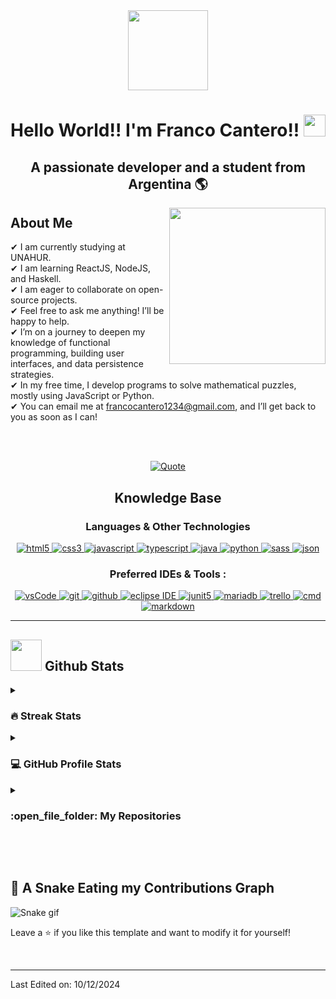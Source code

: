 <div align="center">
 <img style="width:8rem; height:auto" src="https://cdn.dribbble.com/users/1787323/screenshots/10091971/media/d43c019bfeff34be8816481e843ea8c1.png"/>
</div>
<h1 align="center">Hello World!! I'm Franco Cantero!! <img src="https://media.giphy.com/media/hvRJCLFzcasrR4ia7z/giphy.gif" width="35"></h2>
<h2 font-size="20" align="center">A passionate developer and a student from Argentina 🌎</h3>

<picture>
 <img align="right" src="https://github.com/7oSkaaa/7oSkaaa/blob/main/Images/Right_Side.gif?raw=true" width = 250px>
</picture>

## About Me
✔ I am currently studying at UNAHUR.<br>
✔ I am learning ReactJS, NodeJS, and Haskell.<br>
✔ I am eager to collaborate on open-source projects.<br>
✔ Feel free to ask me anything! I’ll be happy to help.<br>
✔ I’m on a journey to deepen my knowledge of functional programming, building user interfaces, and data persistence strategies.<br>
✔ In my free time, I develop programs to solve mathematical puzzles, mostly using JavaScript or Python.<br>
✔ You can email me at francocantero1234@gmail.com, and I’ll get back to you as soon as I can!<br>

<br></br>

<p align = "center">
	<a href="https://github.com/piyushsuthar/github-readme-quotes">
  <img alt = "Quote" src="https://quotes-github-readme.vercel.app/api?type=horizontal&theme=tokyonight&animation=grow_out_in&quoteCategory=programming" />
 </a>
</p>

<h2 align="center">Knowledge Base</h2>

<h3 align="center">Languages & Other Technologies</h3>
<p align="center">
  <a href="https://www.w3schools.com/html/" target="_blank"> 
    <img src="https://img.shields.io/badge/html-E34F26.svg?style=for-the-badge&logo=html5&logoColor=white"
      alt="html5"/> 
  </a>
  <a href="https://www.w3schools.com/css/" target="_blank">
    <img src="https://img.shields.io/badge/css-1572B6.svg?style=for-the-badge&logo=css3&logoColor=white"
      alt="css3"/>
  </a>
  <a href="https://developer.mozilla.org/en-US/docs/Web/JavaScript" target="_blank"> 
    <img src="https://img.shields.io/badge/Javascript-F7DF1E.svg?style=for-the-badge&logo=javascript&logoColor=black"
      alt="javascript"/> 
  </a>
  <a href="https://www.typescriptlang.org/" target="_blank"> 
    <img src="https://img.shields.io/badge/typescript-3178C6.svg?style=for-the-badge&logo=typescript&logoColor=white"
      alt="typescript"/>
  </a>
  <a href="https://www.java.com" target="_blank"> 
    <img src="https://img.shields.io/badge/Java-007396.svg?style=for-the-badge&logo=java&logoColor=white" 
      alt="java"/> 
  </a>
  <a href="https://www.python.org" target="_blank"> 
    <img src="https://img.shields.io/badge/python-3776AB.svg?style=for-the-badge&logo=python&logoColor=white" 
      alt="python"/> 
  </a>
  <a href="https://sass-lang.com/" target="_blank">
    <img src="https://img.shields.io/badge/sass-CC6699.svg?style=for-the-badge&logo=sass&logoColor=white" 
      alt="sass"/> 
  </a>
  <a href="https://www.json.org/" target="_blank">
    <img src="https://img.shields.io/badge/json-000000.svg?style=for-the-badge&logo=json&logoColor=white" 
      alt="json"/> 
  </a>
</p>

<h3 align="center">Preferred IDEs & Tools :</h3>
<p align="center">
 <a href="https://code.visualstudio.com/" target="_blank">
  <img src="https://img.shields.io/badge/vscode-007ACC.svg?style=for-the-badge&logo=visualstudiocode&logoColor=white" alt="vsCode"/>
 </a>
 <a href="https://git-scm.com/" target="_blank">
  <img src="https://img.shields.io/badge/git-F05032.svg?style=for-the-badge&logo=git&logoColor=white" alt="git"/>
 </a>
 <a href="https://github.com/ELanza-48" target="_blank">
  <img src="https://img.shields.io/badge/github-181717.svg?style=for-the-badge&logo=github&logoColor=white" alt="github" />
 </a>
 <a href="https://eclipse.org" target="_blank">
  <img src="https://img.shields.io/badge/eclipse-2C2255.svg?style=for-the-badge&logo=eclipse&logoColor=white" alt="eclipse IDE"/>
 </a>
 <a href="https://junit.org/junit5/" target="_blank">
  <img src="https://img.shields.io/badge/junit-25A162.svg?style=for-the-badge&logo=junit5&logoColor=white" alt="junit5" /> 
 </a>
 <a href="https://mariadb.org/" target="_blank">
  <img src="https://img.shields.io/badge/mariadb-003545.svg?style=for-the-badge&logo=mariadb&logoColor=white" alt="mariadb" />
 </a>
 <a href="https://trello.com/" target="_blank">
  <img src="https://img.shields.io/badge/trello-0079BF.svg?style=for-the-badge&logo=trello&logoColor=white" alt="trello" />
 </a>
 <a href="https://www.microsoft.com/en-us/windows/" target="_blank">
  <img src="https://img.shields.io/badge/command%20line-000000.svg?style=for-the-badge&logo=windows&logoColor=white" alt="cmd" />
 </a>
 <a href="https://www.markdownguide.org/" target="_blank">
  <img src="https://img.shields.io/badge/markdown-000000.svg?style=for-the-badge&logo=markdown&logoColor=white" alt="markdown" />
 </a>
</p>

----

## <picture> <img src = "https://github.com/7oSkaaa/7oSkaaa/blob/main/Images/Statistics.gif?raw=true" width = 50px>  </picture> Github Stats

<details><summary><h3> 🔥 Streak Stats</h3></summary>

----	

<p align="center"><img src="https://github-readme-streak-stats.herokuapp.com/?user=FrancoLCantero&theme=dark" alt="FrancoLCantero" /></p>

</details>
  
<details><summary><h3>💻 GitHub Profile Stats</h3></summary>

----
	
<p align="center">
    <a href="https://github.com/FrancoLCantero/github-readme-stats">
	    <img alt="FrancoLCantero's Github Stats" src="https://github-readme-stats.vercel.app/api?username=FrancoLCantero&show_icons=true&count_private=true&locale=en&theme=dark&layout=compact" height="230px"/></a>
	  <img src="https://github-readme-stats.vercel.app/api/top-langs?username=FrancoLCantero&langs_count=10&show_icons=true&locale=en&theme=dark" alt="FrancoLCantero" height="230px"/>
<br/>

  <b>Note:</b> Top languages is only a metric of the languages my public code consists of and doesn't reflect experience or skill level.
  </p>
</details>
	
<details><summary><h3> :open_file_folder: My Repositories </h3></summary>

----
	
<div>
  <p align="center">
   <a href="https://github.com/FrancoLCantero/FrancoLCantero.github.io">
    <img src="https://github-readme-stats.vercel.app/api/pin/?username=FrancoLCantero&repo=FrancoLCantero.github.io&theme=dark" alt="GitHub Stats" />
   </a>
  </p>
</div>
</details>


</br></br>
	
## 🐍 A Snake Eating my Contributions Graph

![Snake gif](https://github.com/FrancoLCantero/FrancoLCantero/blob/output/github-contribution-grid-snake.gif)

<p>Leave a ⭐️ if you like this template and want to modify it for yourself!</p>
<br>
<hr>
<p>Last Edited on: 10/12/2024</p>
